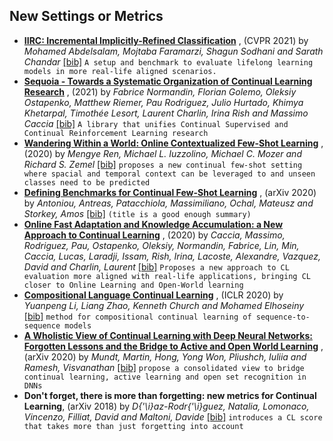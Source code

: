 
## New Settings or Metrics
- [**IIRC: Incremental Implicitly-Refined Classification**](https://chandar-lab.github.io/IIRC/) , (CVPR 2021) by *Mohamed Abdelsalam, Mojtaba Faramarzi, Shagun Sodhani and Sarath Chandar* [[bib]](https://github.com/optimass/continual_learning_papers/blob/master/bibtex.bib#L2591-L2599) 
``` A setup and benchmark to evaluate lifelong learning models in more real-life aligned scenarios. ``` 
- [**Sequoia - Towards a Systematic Organization of Continual Learning Research**](https://github.com/lebrice/Sequoia) , (2021) by *Fabrice Normandin, Florian  Golemo,  Oleksiy Ostapenko,  Matthew Riemer,  Pau Rodriguez,  Julio Hurtado,  Khimya Khetarpal, Timothée Lesort,  Laurent Charlin, Irina Rish and Massimo Caccia* [[bib]](https://github.com/optimass/continual_learning_papers/blob/master/bibtex.bib#L2781-L2790) 
``` A library that unifies Continual Supervised and Continual Reinforcement Learning research ``` 
- [**Wandering Within a World: Online Contextualized Few-Shot Learning**](https://arxiv.org/abs/2007.04546) , (2020) by *Mengye Ren, Michael L. Iuzzolino, Michael C. Mozer and Richard S. Zemel* [[bib]](https://github.com/optimass/continual_learning_papers/blob/master/bibtex.bib#L161-L169) 
``` proposes a new continual few-shot setting where spacial and temporal context can be leveraged to and unseen classes need to be predicted ``` 
- [**Defining Benchmarks for Continual Few-Shot Learning**](https://arxiv.org/abs/2004.11967) , (arXiv 2020) by *Antoniou, Antreas, Patacchiola, Massimiliano, Ochal, Mateusz and Storkey, Amos* [[bib]](https://github.com/optimass/continual_learning_papers/blob/master/bibtex.bib#L203-L210) 
``` (title is a good enough summary) ``` 
- [**Online Fast Adaptation and Knowledge Accumulation: a New Approach to Continual Learning**](https://arxiv.org/abs/2003.05856) , (2020) by *Caccia, Massimo, Rodriguez, Pau, Ostapenko, Oleksiy, Normandin, Fabrice, Lin, Min, Caccia, Lucas, Laradji, Issam, Rish, Irina, Lacoste, Alexandre, Vazquez, David and Charlin, Laurent* [[bib]](https://github.com/optimass/continual_learning_papers/blob/master/bibtex.bib#L1309-L1316) 
``` Proposes a new approach to CL evaluation more aligned with real-life applications, bringing CL closer to Online Learning and Open-World learning ``` 
- [**Compositional Language Continual Learning**](https://openreview.net/forum?id=rklnDgHtDS) , (ICLR 2020) by *Yuanpeng Li, Liang Zhao, Kenneth Church and Mohamed Elhoseiny* [[bib]](https://github.com/optimass/continual_learning_papers/blob/master/bibtex.bib#L1387-L1394) 
``` method for compositional continual learning of sequence-to-sequence models ``` 
- [**A Wholistic View of Continual Learning with Deep Neural Networks: Forgotten Lessons and the Bridge to Active and Open World Learning**](https://arxiv.org/abs/2009.01797) , (arXiv 2020) by *Mundt, Martin, Hong, Yong Won, Pliushch, Iuliia and Ramesh, Visvanathan* [[bib]](https://github.com/optimass/continual_learning_papers/blob/master/bibtex.bib#L2425-L2432) 
``` propose a consolidated view to bridge continual learning, active learning and open set recognition in DNNs ``` 
- **Don't forget, there is more than forgetting: new metrics for Continual Learning**, (arXiv 2018) by *D{\'\i}az-Rodr{\'\i}guez, Natalia, Lomonaco, Vincenzo, Filliat, David and Maltoni, Davide* [[bib]](https://github.com/optimass/continual_learning_papers/blob/master/bibtex.bib#L2772-L2778) 
``` introduces a CL score that takes more than just forgetting into account ``` 
